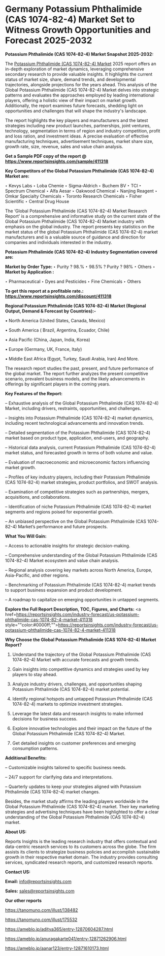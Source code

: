 # Germany Potassium Phthalimide (CAS 1074-82-4) Market Set to Witness Growth Opportunities and Forecast 2025-2032

<strong>Potassium Phthalimide (CAS 1074-82-4) Market Snapshot 2025-2032:</strong>

The <a href=https://www.reportsinsights.com/sample/411318>Potassium Phthalimide (CAS 1074-82-4) Market</a> 2025 report offers an in-depth exploration of market dynamics, leveraging comprehensive secondary research to provide valuable insights. It highlights the current status of market size, share, demand trends, and developmental trajectories, alongside projections for the years ahead. This analysis of the Global Potassium Phthalimide (CAS 1074-82-4) Market delves into strategic patterns and evaluates the approaches employed by leading international players, offering a holistic view of their impact on market growth. Additionally, the report examines future forecasts, shedding light on opportunities and challenges that will shape the industry's landscape.

The report highlights the key players and manufacturers and the latest strategies including new product launches, partnerships, joint ventures, technology, segmentation in terms of region and industry competition, profit and loss ration, and investment ideas. A precise evaluation of effective manufacturing techniques, advertisement techniques, market share size, growth rate, size, revenue, sales and value chain analysis.

<strong>Get a Sample PDF copy of the report @ <a href=https://www.reportsinsights.com/sample/411318 style=color:#0000ff;>https://www.reportsinsights.com/sample/411318</a></strong>

<strong>Key Competitors of the Global Potassium Phthalimide (CAS 1074-82-4) Market are:</strong>

‣ Kevys Labs
‣ Loba Chemie
‣ Sigma-Aldrich
‣ Buchem BV
‣ TCI
‣ Spectrum Chemical
‣ Alfa Aesar
‣ Oakwood Chemical
‣ Nanjing Reagent
‣ Omkar Specialty Chemicals
‣ Toronto Research Chemicals
‣ Fisher Scientific
‣ Central Drug House

The ‘Global Potassium Phthalimide (CAS 1074-82-4) Market Research Report’ is a comprehensive and informative study on the current state of the Global Potassium Phthalimide (CAS 1074-82-4) Market industry with emphasis on the global industry. The report presents key statistics on the market status of the global Potassium Phthalimide (CAS 1074-82-4) market manufacturers and is a valuable source of guidance and direction for companies and individuals interested in the industry.

<strong>Potassium Phthalimide (CAS 1074-82-4) Industry Segmentation covered are:</strong>

<strong>Market by Order Type: </strong>
‣ Purity ? 98.%
‣ 98.5% ? Purity ? 98%
‣ Others
‣ 
<strong>Market by Application :</strong>

‣ Pharmaceutical
‣ Dyes and Pesticides
‣ Fine Chemicals
‣ Others

<strong>To get this report at a profitable rate.: <a href=https://www.reportsinsights.com/discount/411318 style=color:#0000ff;>https://www.reportsinsights.com/discount/411318</a></strong>

<strong>Regional Potassium Phthalimide (CAS 1074-82-4) Market (Regional Output, Demand &amp; Forecast by Countries):-</strong>

• North America (United States, Canada, Mexico)

• South America ( Brazil, Argentina, Ecuador, Chile)

• Asia Pacific (China, Japan, India, Korea)

• Europe (Germany, UK, France, Italy)

• Middle East Africa (Egypt, Turkey, Saudi Arabia, Iran) And More.

The research report studies the past, present, and future performance of the global market. The report further analyzes the present competitive scenario, prevalent business models, and the likely advancements in offerings by significant players in the coming years.

<strong>Key Features of the Report:</strong>

– Exhaustive analysis of the Global Potassium Phthalimide (CAS 1074-82-4) Market, including drivers, restraints, opportunities, and challenges.

– Insights into Potassium Phthalimide (CAS 1074-82-4) market dynamics, including recent technological advancements and innovation trends.

– Detailed segmentation of the Potassium Phthalimide (CAS 1074-82-4) market based on product type, application, end-users, and geography.

– Historical data analysis, current Potassium Phthalimide (CAS 1074-82-4) market status, and forecasted growth in terms of both volume and value.

– Evaluation of macroeconomic and microeconomic factors influencing market growth.

– Profiles of key industry players, including their Potassium Phthalimide (CAS 1074-82-4) market strategies, product portfolios, and SWOT analysis.

– Examination of competitive strategies such as partnerships, mergers, acquisitions, and collaborations.

– Identification of niche Potassium Phthalimide (CAS 1074-82-4) market segments and regions poised for exponential growth.

– An unbiased perspective on the Global Potassium Phthalimide (CAS 1074-82-4) Market’s performance and future prospects.

<strong>What You Will Gain:</strong>

– Access to actionable insights for strategic decision-making.

– Comprehensive understanding of the Global Potassium Phthalimide (CAS 1074-82-4) Market ecosystem and value chain analysis.

– Regional analysis covering key markets across North America, Europe, Asia-Pacific, and other regions.

– Benchmarking of Potassium Phthalimide (CAS 1074-82-4) market trends to support business expansion and product development.

– A roadmap to capitalize on emerging opportunities in untapped segments.

<strong>Explore the Full Report Description, TOC, Figures, and Charts:</strong>
<a href=https://reportsinsights.com/industry-forecast/us-potassium-phthalimide-cas-1074-82-4-market-411318 style=""color:#0000ff;"">https://reportsinsights.com/industry-forecast/us-potassium-phthalimide-cas-1074-82-4-market-411318</a>

<strong>Why Choose the Global Potassium Phthalimide (CAS 1074-82-4) Market Report?</strong>

1. Understand the trajectory of the Global Potassium Phthalimide (CAS 1074-82-4) Market with accurate forecasts and growth trends.

2. Gain insights into competitive dynamics and strategies used by key players to stay ahead.

3. Analyze industry drivers, challenges, and opportunities shaping Potassium Phthalimide (CAS 1074-82-4) market potential.

4. Identify regional hotspots and untapped Potassium Phthalimide (CAS 1074-82-4) markets to optimize investment strategies.

5. Leverage the latest data and research insights to make informed decisions for business success.

6. Explore innovative technologies and their impact on the future of the Global Potassium Phthalimide (CAS 1074-82-4) Market.

7. Get detailed insights on customer preferences and emerging consumption patterns.

<strong>Additional Benefits:</strong>

– Customizable insights tailored to specific business needs.

– 24/7 support for clarifying data and interpretations.

– Quarterly updates to keep your strategies aligned with Potassium Phthalimide (CAS 1074-82-4) market changes.

Besides, the market study affirms the leading players worldwide in the Global Potassium Phthalimide (CAS 1074-82-4) market. Their key marketing strategies and advertising techniques have been highlighted to offer a clear understanding of the Global Potassium Phthalimide (CAS 1074-82-4) market.

<strong><strong>About US</strong>:</strong>

Reports Insights is the leading research industry that offers contextual and data-centric research services to its customers across the globe. The firm assists its clients to strategize business policies and accomplish sustainable growth in their respective market domain. The industry provides consulting services, syndicated research reports, and customized research reports.

<strong>Contact US:</strong>

<p class=><b>Email:</b> <a href=mailto:info@reportsinsights.com>info@reportsinsights.com</a></p>
<p class=><b>Sales:</b> <a href=mailto:sales@reportsinsights.com>sales@reportsinsights.com</a></p>

<strong>Our other reports</strong>

<a href=https://tanomuno.com/illust/138482>https://tanomuno.com/illust/138482</a>

<a href=https://tanomuno.com/illust/175532>https://tanomuno.com/illust/175532</a>

<a href=https://ameblo.jp/aditya365/entry-12870604287.html>https://ameblo.jp/aditya365/entry-12870604287.html</a>

<a href=https://ameblo.jp/anuragakarte041/entry-12871262906.html>https://ameblo.jp/anuragakarte041/entry-12871262906.html</a>

<a href=https://ameblo.jp/aanar123/entry-12871610173.html>https://ameblo.jp/aanar123/entry-12871610173.html</a>
